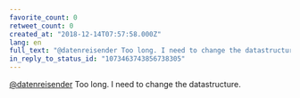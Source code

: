 ```yaml
---
favorite_count: 0
retweet_count: 0
created_at: "2018-12-14T07:57:58.000Z"
lang: en
full_text: "@datenreisender Too long. I need to change the datastructure."
in_reply_to_status_id: "1073463743856738305"
---
```


[@datenreisender](https://twitter.com/datenreisender) Too long. I need to change
the datastructure.
